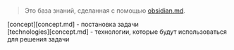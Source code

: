 #

>Это база знаний, сделанная с помощью [obsidian.md](https://obsidian.md/).

[concept][concept.md] - постановка задачи  
[technologies][concept.md] - технологии, которые будут использоваться для решения задачи

